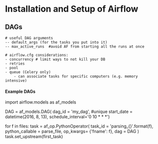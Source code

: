 
# Installation and Setup of Airflow




## DAGs

```
# useful DAG arguments
-- default_args (for the tasks you put into it)
-- max_active_runs  #avoid AF from starting all the runs at once

# airflow.cfg considerations:
- concurrency # limit ways to not kill your DB
- retries
- pool
- queue (Celery only)
	- can associate tasks for specific computers (e.g. memory intensive)
```

#### Example DAGs

import airflow.models as af_models

DAG = af_models.DAG(
	dag_id = 'my_dag', #unique
	start_date = datetime(2016, 8, 13),
	schedule_interval='0 10 * * *')





for f in files:
	task = af_op.PythonOperator(
		task_id = 'parsing_{}'.format(f),
		python_callable = parse_file,
		op_kwargs= {'fname': f},
		dag = DAG
		)
task.set_upstream(first_task)
